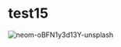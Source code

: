 # test15

![neom-oBFN1y3d13Y-unsplash](https://github.com/CjJordan/test15/assets/4237072/f9be9b57-701d-47a9-8aaf-82214c310662)
